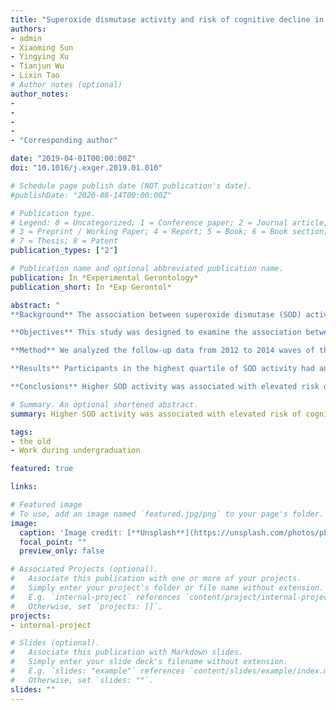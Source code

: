 ```yaml
---
title: "Superoxide dismutase activity and risk of cognitive decline in older adults: Findings from the Chinese Longitudinal Healthy Longevity Survey"
authors:
- admin
- Xiaoming Sun
- Yingying Xu
- Tianjun Wu
- Lixin Tao
# Author notes (optional)
author_notes:
- 
- 
- 
- 
- "Corresponding author"

date: "2019-04-01T00:00:00Z"
doi: "10.1016/j.exger.2019.01.010"

# Schedule page publish date (NOT publication's date).
#publishDate: "2020-08-14T00:00:00Z"

# Publication type.
# Legend: 0 = Uncategorized; 1 = Conference paper; 2 = Journal article;
# 3 = Preprint / Working Paper; 4 = Report; 5 = Book; 6 = Book section;
# 7 = Thesis; 8 = Patent
publication_types: ["2"]

# Publication name and optional abbreviated publication name.
publication: In *Experimental Gerontology*
publication_short: In *Exp Gerontol*

abstract: "
**Background** The association between superoxide dismutase (SOD) activity and cognitive decline in older adults remains controversial.

**Objectives** This study was designed to examine the association between plasma superoxide dismutase (SOD) activity and cognitive decline in older population.

**Method** We analyzed the follow-up data from 2012 to 2014 waves of the Chinese Longitudinal Healthy Longevity Survey (CLHLS), a community-based longitudinal survey in Chinese longevity areas. A total of 1004 Chinese adults aged 60 years and older were included in this study. Plasma SOD activity was assessed. Cognitive function was evaluated by Mini-Mental State Examination (MMSE) in Chinese version. Modified Poisson regression was performed to investigate the association between plasma SOD activities with cognitive decline. Restricted cubic spline was performed to determine the dose-response relationship.

**Results** Participants in the highest quartile of SOD activity had an increased risk of cognitive decline compared with those in the lowest quartile (relative risk [RR] = 1.32, 95% confidence interval [CI]: 1.00-1.74, P = 0.051).Using cut-off points determined by Chi-square automatic interaction detector analysis (CHAID), the multivariable relative risks (RRs; 95% CI) for the lowest category, second highest, and the highest versus the third highest category of SOD activity were 0.56 (0.34-0.92), 1.26 (1.03-1.54), and 0.96 (0.70-1.31), respectively.

**Conclusions** Higher SOD activity was associated with elevated risk of cognitive decline among Chinese older adults."

# Summary. An optional shortened abstract.
summary: Higher SOD activity was associated with elevated risk of cognitive decline among Chinese older adults.

tags:
- the old
- Work during undergraduation 

featured: true

links:

# Featured image
# To use, add an image named `featured.jpg/png` to your page's folder. 
image:
  caption: 'Image credit: [**Unsplash**](https://unsplash.com/photos/pLCdAaMFLTE)'
  focal_point: ""
  preview_only: false

# Associated Projects (optional).
#   Associate this publication with one or more of your projects.
#   Simply enter your project's folder or file name without extension.
#   E.g. `internal-project` references `content/project/internal-project/index.md`.
#   Otherwise, set `projects: []`.
projects:
- internal-project

# Slides (optional).
#   Associate this publication with Markdown slides.
#   Simply enter your slide deck's filename without extension.
#   E.g. `slides: "example"` references `content/slides/example/index.md`.
#   Otherwise, set `slides: ""`.
slides: ""
---
```

